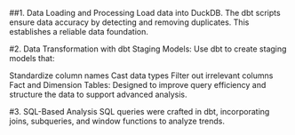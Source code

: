 ##1. Data Loading and Processing
Load data into DuckDB. The dbt scripts ensure data accuracy by detecting and removing duplicates. This establishes a reliable data foundation.

#2. Data Transformation with dbt
Staging Models: Use dbt to create staging models that:

Standardize column names
Cast data types
Filter out irrelevant columns
Fact and Dimension Tables: Designed to improve query efficiency and structure the data to support advanced analysis.

#3. SQL-Based Analysis
SQL queries were crafted in dbt, incorporating joins, subqueries, and window functions to analyze trends.
